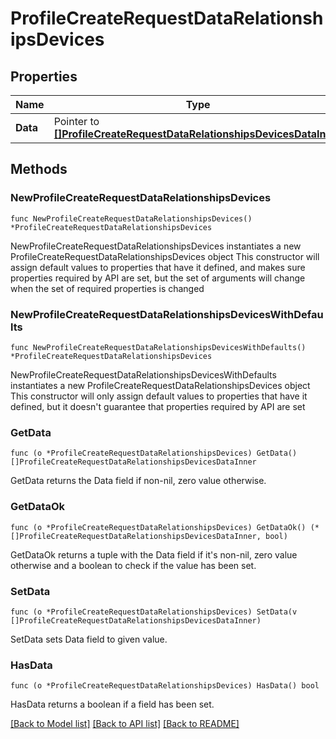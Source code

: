 # ProfileCreateRequestDataRelationshipsDevices

## Properties

Name | Type | Description | Notes
------------ | ------------- | ------------- | -------------
**Data** | Pointer to [**[]ProfileCreateRequestDataRelationshipsDevicesDataInner**](ProfileCreateRequestDataRelationshipsDevicesDataInner.md) |  | [optional] 

## Methods

### NewProfileCreateRequestDataRelationshipsDevices

`func NewProfileCreateRequestDataRelationshipsDevices() *ProfileCreateRequestDataRelationshipsDevices`

NewProfileCreateRequestDataRelationshipsDevices instantiates a new ProfileCreateRequestDataRelationshipsDevices object
This constructor will assign default values to properties that have it defined,
and makes sure properties required by API are set, but the set of arguments
will change when the set of required properties is changed

### NewProfileCreateRequestDataRelationshipsDevicesWithDefaults

`func NewProfileCreateRequestDataRelationshipsDevicesWithDefaults() *ProfileCreateRequestDataRelationshipsDevices`

NewProfileCreateRequestDataRelationshipsDevicesWithDefaults instantiates a new ProfileCreateRequestDataRelationshipsDevices object
This constructor will only assign default values to properties that have it defined,
but it doesn't guarantee that properties required by API are set

### GetData

`func (o *ProfileCreateRequestDataRelationshipsDevices) GetData() []ProfileCreateRequestDataRelationshipsDevicesDataInner`

GetData returns the Data field if non-nil, zero value otherwise.

### GetDataOk

`func (o *ProfileCreateRequestDataRelationshipsDevices) GetDataOk() (*[]ProfileCreateRequestDataRelationshipsDevicesDataInner, bool)`

GetDataOk returns a tuple with the Data field if it's non-nil, zero value otherwise
and a boolean to check if the value has been set.

### SetData

`func (o *ProfileCreateRequestDataRelationshipsDevices) SetData(v []ProfileCreateRequestDataRelationshipsDevicesDataInner)`

SetData sets Data field to given value.

### HasData

`func (o *ProfileCreateRequestDataRelationshipsDevices) HasData() bool`

HasData returns a boolean if a field has been set.


[[Back to Model list]](../README.md#documentation-for-models) [[Back to API list]](../README.md#documentation-for-api-endpoints) [[Back to README]](../README.md)


